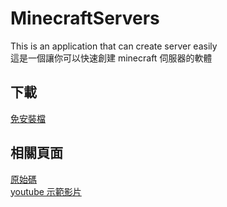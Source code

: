 # MinecraftServers
This is an application that can create server easily  
這是一個讓你可以快速創建 minecraft 伺服器的軟體  

## 下載

[免安裝檔](https://github.com/paul90317/MinecraftServers/raw/main/publish.zip)  

## 相關頁面  

[原始碼](https://github.com/paul90317/MinecraftServers/)  
[youtube 示範影片](https://www.youtube.com/watch?v=oJnsTmI1E0E&t=828s)  